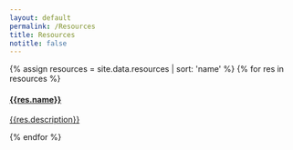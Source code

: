 ```yaml
---
layout: default
permalink: /Resources
title: Resources
notitle: false
---
```

<div class="list-group">
  {% assign resources = site.data.resources | sort: 'name' %}
  {% for res in resources %}
  <a href="{{res.link}}" class="list-group-item list-group-item-action">
  <h4 class="list-group-item-heading">{{res.name}}</h4>
  <p class="list-group-item-text">{{res.description}}</p>
  </a>
  {% endfor %}
</div>
